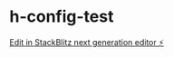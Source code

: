 # h-config-test

[Edit in StackBlitz next generation editor ⚡️](https://stackblitz.com/~/github.com/Grayr3d/h-config-test)